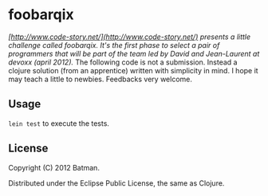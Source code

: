 # foobarqix

_[http://www.code-story.net/](http://www.code-story.net/) presents a little challenge called foobarqix. It's the first phase to select a pair of programmers that will be part of the team led by David and Jean-Laurent at devoxx (april 2012)._
The following code is not a submission.
Instead a clojure solution (from an apprentice) written with simplicity in mind. I hope it may teach a little to newbies.
Feedbacks very welcome.

## Usage

`lein test` to execute the tests.

## License

Copyright (C) 2012 Batman.


Distributed under the Eclipse Public License, the same as Clojure.

